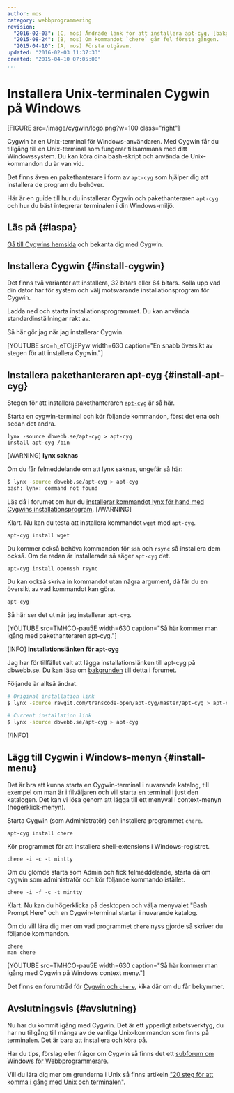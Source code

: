 ```yaml
---
author: mos
category: webbprogrammering
revision:
  "2016-02-03": (C, mos) Ändrade länk för att installera apt-cyg, [bakgrund](t/5042).
  "2015-08-24": (B, mos) Om kommandot `chere` går fel första gången.
  "2015-04-10": (A, mos) Första utgåvan.
updated: "2016-02-03 11:37:33"
created: "2015-04-10 07:05:00"
...
```

Installera Unix-terminalen Cygwin på Windows
==================================

[FIGURE src=/image/cygwin/logo.png?w=100 class="right"]

Cygwin är en Unix-terminal för Windows-användaren. Med Cygwin får du tillgång till en Unix-terminal som fungerar tillsammans med ditt Windowssystem. Du kan köra dina bash-skript och använda de Unix-kommandon du är van vid.

Det finns även en pakethanterare i form av `apt-cyg` som hjälper dig att installera de program du behöver.

Här är en guide till hur du installerar Cygwin och pakethanteraren `apt-cyg` och hur du bäst integrerar terminalen i din Windows-miljö.

<!--more-->



Läs på {#laspa}
--------------------------------------

[Gå till Cygwins hemsida](https://www.cygwin.com/) och bekanta dig med Cygwin.



Installera Cygwin {#install-cygwin}
--------------------------------------

Det finns två varianter att installera, 32 bitars eller 64 bitars. Kolla upp vad din dator har för system och välj motsvarande installationsprogram för Cygwin.

Ladda ned och starta installationsprogrammet. Du kan använda standardinställningar rakt av.

Så här gör jag när jag installerar Cygwin.

[YOUTUBE src=h_eTCIjEPyw width=630 caption="En snabb översikt av stegen för att installera Cygwin."]



Installera pakethanteraren apt-cyg {#install-apt-cyg}
--------------------------------------

Stegen för att installera pakethanteraren [`apt-cyg`](https://github.com/transcode-open/apt-cyg) är så här.

Starta en cygwin-terminal och kör följande kommandon, först det ena och sedan det andra.

```text
lynx -source dbwebb.se/apt-cyg > apt-cyg
install apt-cyg /bin
```

[WARNING]
**lynx saknas**

Om du får felmeddelande om att lynx saknas, ungefär så här:

```bash
$ lynx -source dbwebb.se/apt-cyg > apt-cyg
bash: lynx: command not found
```

Läs då i forumet om hur du [installerar kommandot lynx för hand med Cygwins installationsprogram](/t/5487).
[/WARNING]


Klart. Nu kan du testa att installera kommandot `wget` med `apt-cyg`.

```text
apt-cyg install wget
```

Du kommer också behöva kommandon för `ssh` och `rsync` så installera dem också. Om de redan är installerade så säger `apt-cyg` det.

```text
apt-cyg install openssh rsync
```

Du kan också skriva in kommandot utan några argument, då får du en översikt av vad kommandot kan göra.

```text
apt-cyg
```

Så här ser det ut när jag installerar `apt-cyg`.

[YOUTUBE src=TMHCO-pau5E width=630 caption="Så här kommer man igång med pakethanteraren apt-cyg."]

[INFO]
**Installationslänken för apt-cyg**

Jag har för tillfället valt att lägga installationslänken till apt-cyg på dbwebb.se. Du kan läsa om [bakgrunden](t/5042) till detta i forumet.

Följande är alltså ändrat.

```bash
# Original installation link
$ lynx -source rawgit.com/transcode-open/apt-cyg/master/apt-cyg > apt-cyg

# Current installation link
$ lynx -source dbwebb.se/apt-cyg > apt-cyg
```
[/INFO]



Lägg till Cygwin i Windows-menyn {#install-menu}
--------------------------------------

Det är bra att kunna starta en Cygwin-terminal i nuvarande katalog, till exempel om man är i filväljaren och vill starta en terminal i just den katalogen. Det kan vi lösa genom att lägga till ett menyval i context-menyn (högerklick-menyn).

Starta Cygwin (som Administratör) och installera programmet `chere`.

```text
apt-cyg install chere
```

Kör programmet för att installera shell-extensions i Windows-registret.

```text
chere -i -c -t mintty
```

Om du glömde starta som Admin och fick felmeddelande, starta då om cygwin som administratör och kör följande kommando istället.

```text
chere -i -f -c -t mintty
```

Klart. Nu kan du högerklicka på desktopen och välja menyvalet "Bash Prompt Here" och en Cygwin-terminal startar i nuvarande katalog.

Om du vill lära dig mer om vad programmet `chere` nyss gjorde så skriver du följande kommandon.

```text
chere
man chere
```

[YOUTUBE src=TMHCO-pau5E width=630 caption="Så här kommer man igång med Cygwin på Windows context meny."]

Det finns en forumtråd för [Cygwin och `chere`](t/4030), kika där om du får bekymmer.



Avslutningsvis {#avslutning}
--------------------------------------

Nu har du kommit igång med Cygwin. Det är ett ypperligt arbetsverktyg, du har nu tillgång till många av de vanliga Unix-kommandon som finns på terminalen. Det är bara att installera och köra på.

Har du tips, förslag eller frågor om Cygwin så finns det ett [subforum om Windows för Webbprogrammerare](forum/viewforum.php?f=55).

Vill du lära dig mer om grunderna i Unix så finns artikeln ["20 steg för att komma i gång med Unix och terminalen"](kunskap/20-steg-for-att-komma-i-gang-med-unix-och-terminalen).
